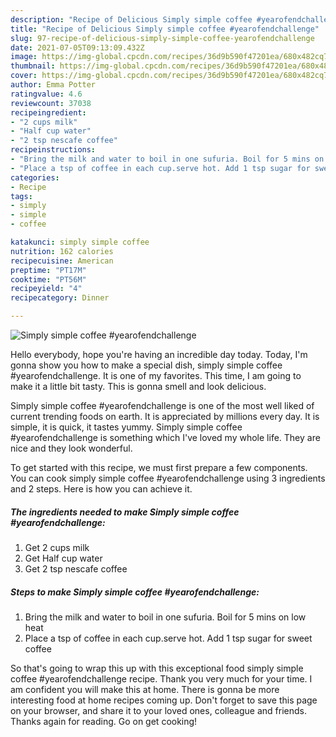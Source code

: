 ```yaml
---
description: "Recipe of Delicious Simply simple coffee #yearofendchallenge"
title: "Recipe of Delicious Simply simple coffee #yearofendchallenge"
slug: 97-recipe-of-delicious-simply-simple-coffee-yearofendchallenge
date: 2021-07-05T09:13:09.432Z
image: https://img-global.cpcdn.com/recipes/36d9b590f47201ea/680x482cq70/simply-simple-coffee-yearofendchallenge-recipe-main-photo.jpg
thumbnail: https://img-global.cpcdn.com/recipes/36d9b590f47201ea/680x482cq70/simply-simple-coffee-yearofendchallenge-recipe-main-photo.jpg
cover: https://img-global.cpcdn.com/recipes/36d9b590f47201ea/680x482cq70/simply-simple-coffee-yearofendchallenge-recipe-main-photo.jpg
author: Emma Potter
ratingvalue: 4.6
reviewcount: 37038
recipeingredient:
- "2 cups milk"
- "Half cup water"
- "2 tsp nescafe coffee"
recipeinstructions:
- "Bring the milk and water to boil in one sufuria. Boil for 5 mins on low heat"
- "Place a tsp of coffee in each cup.serve hot. Add 1 tsp sugar for sweet coffee"
categories:
- Recipe
tags:
- simply
- simple
- coffee

katakunci: simply simple coffee 
nutrition: 162 calories
recipecuisine: American
preptime: "PT17M"
cooktime: "PT56M"
recipeyield: "4"
recipecategory: Dinner

---
```



![Simply simple coffee #yearofendchallenge](https://img-global.cpcdn.com/recipes/36d9b590f47201ea/680x482cq70/simply-simple-coffee-yearofendchallenge-recipe-main-photo.jpg)

Hello everybody, hope you're having an incredible day today. Today, I'm gonna show you how to make a special dish, simply simple coffee #yearofendchallenge. It is one of my favorites. This time, I am going to make it a little bit tasty. This is gonna smell and look delicious.

Simply simple coffee #yearofendchallenge is one of the most well liked of current trending foods on earth. It is appreciated by millions every day. It is simple, it is quick, it tastes yummy. Simply simple coffee #yearofendchallenge is something which I've loved my whole life. They are nice and they look wonderful.




To get started with this recipe, we must first prepare a few components. You can cook simply simple coffee #yearofendchallenge using 3 ingredients and 2 steps. Here is how you can achieve it.

<!--inarticleads1-->

##### The ingredients needed to make Simply simple coffee #yearofendchallenge:

1. Get 2 cups milk
1. Get Half cup water
1. Get 2 tsp nescafe coffee




<!--inarticleads2-->

##### Steps to make Simply simple coffee #yearofendchallenge:

1. Bring the milk and water to boil in one sufuria. Boil for 5 mins on low heat
1. Place a tsp of coffee in each cup.serve hot. Add 1 tsp sugar for sweet coffee




So that's going to wrap this up with this exceptional food simply simple coffee #yearofendchallenge recipe. Thank you very much for your time. I am confident you will make this at home. There is gonna be more interesting food at home recipes coming up. Don't forget to save this page on your browser, and share it to your loved ones, colleague and friends. Thanks again for reading. Go on get cooking!
